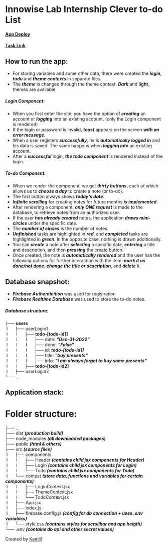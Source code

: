 # Innowise Lab Internship Clever to-do List

#### [App Deploy](https://amgod1.github.io/Innowise-Lab-Internship-Clever-to-do-List/)

#### [Task Link](https://drive.google.com/file/d/1r3jTVTyrosejvIxiuAnTM7U0XvD8vuCE/view?usp=share_link)

## How to run the app:

- For storing variables and some other data, there were created the **_login, tudu_** and **_theme contexts_** in separate files.
- The **_theme_** is changed through the theme context. **_Dark_** and **light\_** themes are available.

##### Login Component:

- When you first enter the site, you have the option of **_creating_** an account or **_logging_** into an existing account. (only the Login component is rendered)
- If the login or password is invalid, **_toast_** appears on the screen **_with an error message_**.
- When a user registers **_successfully_**, he is **_automatically logged in_** and his data is saved. The same happens when **_logging into_** an existing account.
- After a **_successful_** login, **_the todo component_** is rendered instead of the login.

##### To-do Component:

- When we render the component, we get **_thirty buttons_**, each of which allows us to **_choose a day_** to create a note (or to-do).
- The first button always shows **_today's date_**.
- **_Infinite scrolling_** for creating notes for future months **_is implemented_**.
- After rendering a component, **_only ONE request_** is made to the database, to retrieve notes from an authorized user.
- If the user **_has already created_** notes, the application **_draws mini-circles_** under the specific date.
- The **_number of circles_** is the number of notes.
- **_Unfinished_** tasks are highlighted in **_red_**, and **_completed_** tasks are highlighted in **_green_**. In the opposite case, nothing is drawn additionally.
- You can **_create_** a note after **_selecting_** a specific date, **_entering_** a title and description, and then **_pressing_** the create button.
- Once created, the note is **_automatically rendered_** and the user has the following options for further interaction with the item: **_mark it as done/not done_**, **_change the title or description_**, and **_delete_** it.

## Database snapshot:

- **_Firebase Authenticition_** was used for registration
- **_Firebase Realtime Database_** was used to store the to-do notes.

##### Database structure:

├── **users**  
 l      ├── userLogin1  
 l       l      ├── **todo-[todo-id1]**  
 l       l       l      ├── date: **_"Dec-31-2022"_**  
 l       l       l      ├── done: **_"False"_**  
 l       l       l      ├── id: **_todo-[todo-id1]_**  
 l       l       l      ├── title: **_"buy presents"_**  
 l       l       l      ├── info: **_"i am always forgot to buy some presents"_**  
 l       l      ├── **todo-[todo-id2]**  
 l      ├── userLogin2  
└── ...

## Application stack:

# Folder structure:

├── ...  
├── dist **_(production build)_**  
├── node_modules **_(all downloaded packages)_**  
├── public **_(html & others)_**  
├── src **_(source files)_**  
 l      ├── components  
 l       l      ├── Header **_(contains child jsx components for Header)_**  
 l       l      ├── Login **_(contains child jsx components for Login)_**  
 l       l      └── Todo **_(contains child jsx components for Todo)_**  
 l      └── context **_(store data, functions and variables for certain components)_**  
 l       l      ├── LoginContext.jsx  
 l       l      ├── ThemeContext.jsx  
 l       l      └── TodoContext.jsx  
 l      ├── App.jsx  
 l      ├── index.js  
 l      ├── firebase.config.js **_(config for db connection + uses .env variables)_**  
 l      └── style.css **_(contains styles for scrollbar and app heigth)_**  
└── .env ***(contains db api and other secret values)***

Created by [Kamill](https://github.com/amgod1)

